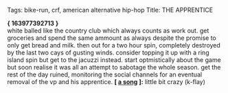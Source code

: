 Tags: bike-run, crf, american alternative hip-hop
Title: THE APPRENTICE
  
**{ 163977392713 }**  
white balled like the country club which always counts as work out. get groceries and spend the same ammount as always despite the promise to only get bread and milk. then out for a two hour spin, completely destroyed by the last two cays of gusting winds. consider topping it up with a ring island spin but get to the jacuzzi instead. start optmistically about the game but soon realise it was all an attempt to sabotage the whole season. get the rest of the day ruined, monitoring the social channels for an eventual removal of the vp and his apprentice.
**[ [a song](https://open.spotify.com/track/3Cr5s3Rq5l0cSnAWnB6AQN) ]:** little bit crazy (k-flay)